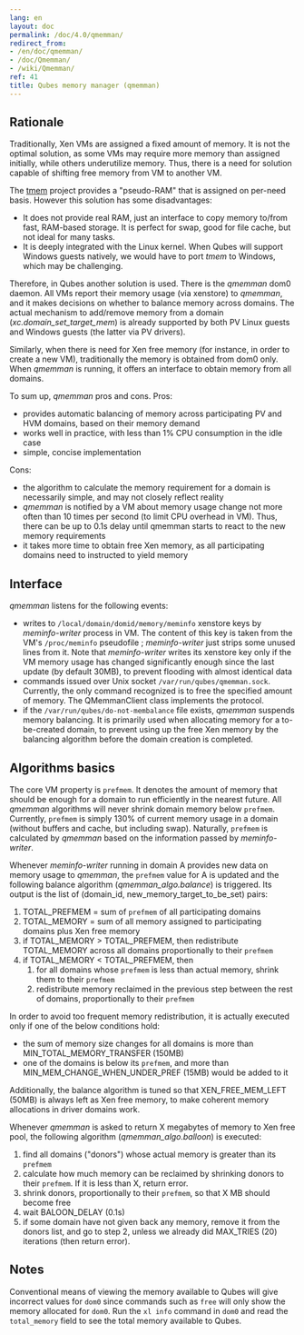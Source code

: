 ```yaml
---
lang: en
layout: doc
permalink: /doc/4.0/qmemman/
redirect_from:
- /en/doc/qmemman/
- /doc/Qmemman/
- /wiki/Qmemman/
ref: 41
title: Qubes memory manager (qmemman)
---
```


Rationale
---------

Traditionally, Xen VMs are assigned a fixed amount of memory. It is not the optimal solution, as some VMs may require more memory than assigned initially, while others underutilize memory. Thus, there is a need for solution capable of shifting free memory from VM to another VM.

The [tmem](https://oss.oracle.com/projects/tmem/) project provides a "pseudo-RAM" that is assigned on per-need basis. However this solution has some disadvantages:

- It does not provide real RAM, just an interface to copy memory to/from fast, RAM-based storage. It is perfect for swap, good for file cache, but not ideal for many tasks.
- It is deeply integrated with the Linux kernel. When Qubes will support Windows guests natively, we would have to port *tmem* to Windows, which may be challenging.

Therefore, in Qubes another solution is used. There is the *qmemman* dom0 daemon. All VMs report their memory usage (via xenstore) to *qmemman*, and it makes decisions on whether to balance memory across domains. The actual mechanism to add/remove memory from a domain (*xc.domain\_set\_target\_mem*) is already supported by both PV Linux guests and Windows guests (the latter via PV drivers).

Similarly, when there is need for Xen free memory (for instance, in order to create a new VM), traditionally the memory is obtained from dom0 only. When *qmemman* is running, it offers an interface to obtain memory from all domains.

To sum up, *qmemman* pros and cons. Pros:

- provides automatic balancing of memory across participating PV and HVM domains, based on their memory demand
- works well in practice, with less than 1% CPU consumption in the idle case
- simple, concise implementation

Cons:

- the algorithm to calculate the memory requirement for a domain is necessarily simple, and may not closely reflect reality
- *qmemman* is notified by a VM about memory usage change not more often than 10 times per second (to limit CPU overhead in VM). Thus, there can be up to 0.1s delay until qmemman starts to react to the new memory requirements
- it takes more time to obtain free Xen memory, as all participating domains need to instructed to yield memory

Interface
---------

*qmemman* listens for the following events:

- writes to `/local/domain/domid/memory/meminfo` xenstore keys by *meminfo-writer* process in VM. The content of this key is taken from the VM's `/proc/meminfo` pseudofile ; *meminfo-writer* just strips some unused lines from it. Note that *meminfo-writer* writes its xenstore key only if the VM memory usage has changed significantly enough since the last update (by default 30MB), to prevent flooding with almost identical data
- commands issued over Unix socket `/var/run/qubes/qmemman.sock`. Currently, the only command recognized is to free the specified amount of memory. The QMemmanClient class implements the protocol.
- if the `/var/run/qubes/do-not-membalance` file exists, *qmemman* suspends memory balancing. It is primarily used when allocating memory for a to-be-created domain, to prevent using up the free Xen memory by the balancing algorithm before the domain creation is completed.

Algorithms basics
-----------------

The core VM property is `prefmem`. It denotes the amount of memory that should be enough for a domain to run efficiently in the nearest future. All *qmemman* algorithms will never shrink domain memory below `prefmem`. Currently, `prefmem` is simply 130% of current memory usage in a domain (without buffers and cache, but including swap). Naturally, `prefmem` is calculated by *qmemman* based on the information passed by *meminfo-writer*.

Whenever *meminfo-writer* running in domain A provides new data on memory usage to *qmemman*, the `prefmem` value for A is updated and the following balance algorithm (*qmemman\_algo.balance*) is triggered. Its output is the list of (domain\_id, new\_memory\_target\_to\_be\_set) pairs:

1. TOTAL\_PREFMEM = sum of `prefmem` of all participating domains
2. TOTAL\_MEMORY = sum of all memory assigned to participating domains plus Xen free memory
3. if TOTAL\_MEMORY \> TOTAL\_PREFMEM, then redistribute TOTAL\_MEMORY across all domains proportionally to their `prefmem`
4. if TOTAL\_MEMORY \< TOTAL\_PREFMEM, then
    1. for all domains whose `prefmem` is less than actual memory, shrink them to their `prefmem`
    2. redistribute memory reclaimed in the previous step between the rest of domains, proportionally to their `prefmem`

In order to avoid too frequent memory redistribution, it is actually executed only if one of the below conditions hold:

- the sum of memory size changes for all domains is more than MIN\_TOTAL\_MEMORY\_TRANSFER (150MB)
- one of the domains is below its `prefmem`, and more than MIN\_MEM\_CHANGE\_WHEN\_UNDER\_PREF (15MB) would be added to it

Additionally, the balance algorithm is tuned so that XEN\_FREE\_MEM\_LEFT (50MB) is always left as Xen free memory, to make coherent memory allocations in driver domains work.

Whenever *qmemman* is asked to return X megabytes of memory to Xen free pool, the following algorithm (*qmemman\_algo.balloon*) is executed:

1. find all domains ("donors") whose actual memory is greater than its `prefmem`
2. calculate how much memory can be reclaimed by shrinking donors to their `prefmem`. If it is less than X, return error.
3. shrink donors, proportionally to their `prefmem`, so that X MB should become free
4. wait BALOON\_DELAY (0.1s)
5. if some domain have not given back any memory, remove it from the donors list, and go to step 2, unless we already did MAX\_TRIES (20) iterations (then return error).

Notes
-----

Conventional means of viewing the memory available to Qubes will give incorrect values for `dom0` since commands such as `free` will only show the memory allocated for `dom0`. Run the `xl info` command in `dom0` and read the `total_memory` field to see the total memory available to Qubes.
